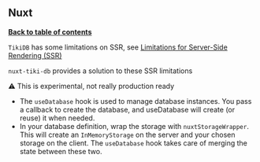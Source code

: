 ## Nuxt

**[Back to table of contents](../index.md)**

`TikiDB` has some limitations on SSR, see [Limitations for Server-Side Rendering (SSR)](../ssr_limitations.md)

`nuxt-tiki-db` provides a solution to these SSR limitations

⚠️ This is experimental, not really production ready

- The `useDatabase` hook is used to manage database instances. You pass a callback to create the database, and useDatabase will create (or reuse) it when needed.
- In your database definition, wrap the storage with `nuxtStorageWrapper`. This will create an `InMemoryStorage` on the server and your chosen storage on the client. The `useDatabase` hook takes care of merging the state between these two.